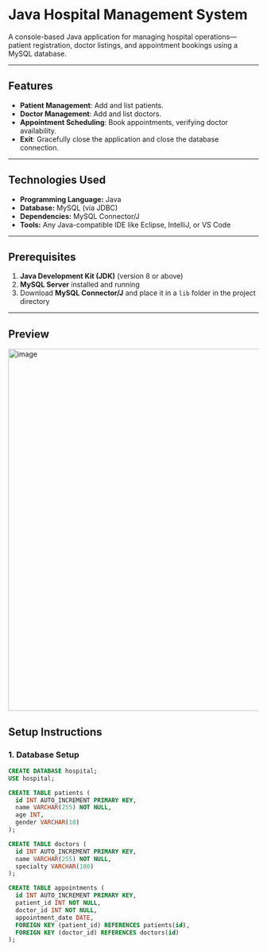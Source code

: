 
# Java Hospital Management System

A console-based Java application for managing hospital operations—patient registration, doctor listings, and appointment bookings using a MySQL database.

---

##  Features
- **Patient Management**: Add and list patients.
- **Doctor Management**: Add and list doctors.
- **Appointment Scheduling**: Book appointments, verifying doctor availability.
- **Exit**: Gracefully close the application and close the database connection.

---

##  Technologies Used
- **Programming Language:** Java  
- **Database:** MySQL (via JDBC)  
- **Dependencies:** MySQL Connector/J  
- **Tools:** Any Java-compatible IDE like Eclipse, IntelliJ, or VS Code

---

##  Prerequisites
1. **Java Development Kit (JDK)** (version 8 or above)  
2. **MySQL Server** installed and running  
3. Download **MySQL Connector/J** and place it in a `lib` folder in the project directory

---
## Preview
<img width="1366" height="728" alt="image" src="https://github.com/user-attachments/assets/ec30d698-cf1f-4d26-93db-d778432f38d3" />


##  Setup Instructions

### 1. Database Setup
```sql
CREATE DATABASE hospital;
USE hospital;

CREATE TABLE patients (
  id INT AUTO_INCREMENT PRIMARY KEY,
  name VARCHAR(255) NOT NULL,
  age INT,
  gender VARCHAR(10)
);

CREATE TABLE doctors (
  id INT AUTO_INCREMENT PRIMARY KEY,
  name VARCHAR(255) NOT NULL,
  specialty VARCHAR(100)
);

CREATE TABLE appointments (
  id INT AUTO_INCREMENT PRIMARY KEY,
  patient_id INT NOT NULL,
  doctor_id INT NOT NULL,
  appointment_date DATE,
  FOREIGN KEY (patient_id) REFERENCES patients(id),
  FOREIGN KEY (doctor_id) REFERENCES doctors(id)
);
